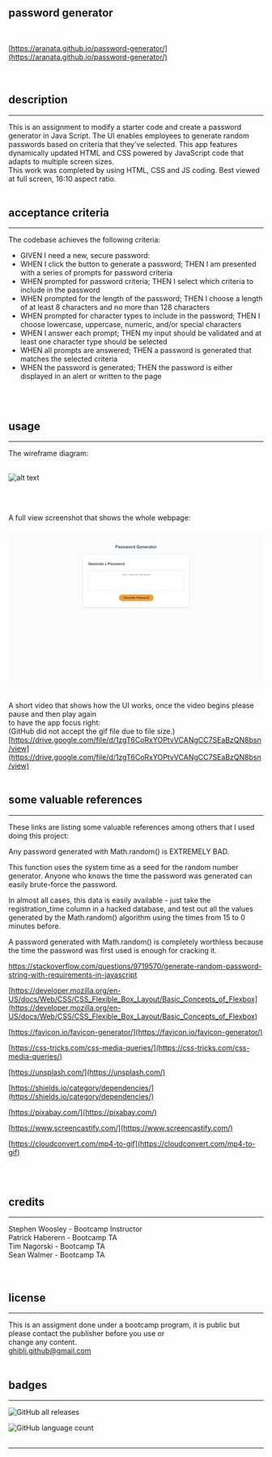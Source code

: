 <br>

## **password generator**<br>
<br>

[https://aranata.github.io/password-generator/](https://aranata.github.io/password-generator/)<br>
<br>
<br>

## description

***

This is an assignment to modify a starter code and create a password generator in Java Script. The UI enables employees to generate random passwords based on criteria that they’ve selected. This app features dynamically updated HTML and CSS powered by JavaScript code that adapts to multiple screen sizes.<br>
This work was completed by using HTML, CSS and JS coding. Best viewed at full screen, 16:10 aspect ratio.<br>
<br>

## acceptance criteria

***

The codebase achieves the following criteria:<br>

* GIVEN I need a new, secure password:
* WHEN I click the button to generate a password; THEN I am presented with a series of prompts for password criteria
* WHEN prompted for password criteria; THEN I select which criteria to include in the password
* WHEN prompted for the length of the password; THEN I choose a length of at least 8 characters and no more than 128 characters
* WHEN prompted for character types to include in the password; THEN I choose lowercase, uppercase, numeric, and/or special characters
* WHEN I answer each prompt; THEN my input should be validated and at least one character type should be selected
* WHEN all prompts are answered; THEN a password is generated that matches the selected criteria
* WHEN the password is generated; THEN the password is either displayed in an alert or written to the page
<br>
<br>

## usage

***

The wireframe diagram:<br>
<br>

![alt text](assets/images/wireframe-portfolio-ghibli-s.png)

<br>
<br>

A full view screenshot that shows the whole webpage:<br>
<br>

![alt text](assets/images/scrshot.png)
<br>
<br>

A short video that shows how the UI works, once the video begins please pause and then play again<br>
to have the app focus right:<br>
(GitHub did not accept the gif file due to file size.)
<br>
[https://drive.google.com/file/d/1zgT6CoRxYOPtvVCANgCC7SEaBzQN8bsn/view](https://drive.google.com/file/d/1zgT6CoRxYOPtvVCANgCC7SEaBzQN8bsn/view)
<br>
<br>

## some valuable references

***

These links are listing some valuable references among others that I used doing this project:

Any password generated with Math.random() is EXTREMELY BAD.

This function uses the system time as a seed for the random number generator. Anyone who knows the time the password was generated can easily brute-force the password.

In almost all cases, this data is easily available - just take the registration_time column in a hacked database, and test out all the values generated by the Math.random() algorithm using the times from 15 to 0 minutes before.

A password generated with Math.random() is completely worthless because the time the password was first used is enough for cracking it.

https://stackoverflow.com/questions/9719570/generate-random-password-string-with-requirements-in-javascript



[https://developer.mozilla.org/en-US/docs/Web/CSS/CSS_Flexible_Box_Layout/Basic_Concepts_of_Flexbox](https://developer.mozilla.org/en-US/docs/Web/CSS/CSS_Flexible_Box_Layout/Basic_Concepts_of_Flexbox)

[https://favicon.io/favicon-generator/](https://favicon.io/favicon-generator/)

[https://css-tricks.com/css-media-queries/](https://css-tricks.com/css-media-queries/)

[https://unsplash.com/](https://unsplash.com/)

[https://shields.io/category/dependencies/](https://shields.io/category/dependencies/)

[https://pixabay.com/](https://pixabay.com/)

[https://www.screencastify.com/](https://www.screencastify.com/)

[https://cloudconvert.com/mp4-to-gif](https://cloudconvert.com/mp4-to-gif)

<br>
<br>

## credits

***

Stephen Woosley - Bootcamp Instructor<br>
Patrick Haberern - Bootcamp TA<br>
Tim Nagorski - Bootcamp TA<br>
Sean Walmer - Bootcamp TA<br>
<br>
<br>

## license

***

This is an assigment done under a bootcamp program, it is public but please contact the publisher before you use or<br>
change any content.<br>
ghibli.github@gmail.com
<br>
<br>

## badges

***

![GitHub all releases](https://img.shields.io/github/downloads/AranATA/accessible-horiseon/total)

![GitHub language count](https://img.shields.io/github/languages/count/AranATA/accessible-horiseon)
<br>
<br>

---
